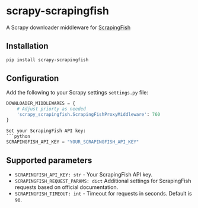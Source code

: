 scrapy-scrapingfish
===================

A Scrapy downloader middleware for [ScrapingFish](https://scrapingfish.com)


## Installation
```bash
pip install scrapy-scrapingfish
```

## Configuration
Add the following to your Scrapy settings `settings.py` file:
```python
DOWNLOADER_MIDDLEWARES = {
    # Adjust priorty as needed
    'scrapy_scrapingfish.ScrapingFishProxyMiddleware': 760
}

Set your ScrapingFish API key:
```python
SCRAPINGFISH_API_KEY = "YOUR_SCRAPINGFISH_API_KEY"
```

## Supported parameters
- `SCRAPINGFISH_API_KEY: str` - Your ScrapingFish API key.
- `SCRAPINGFISH_REQUEST_PARAMS: dict` Additional settings for ScrapingFish requests based on official documentation.
- `SCRAPINGFISH_TIMEOUT: int` - Timeout for requests in seconds. Default is `90`.
